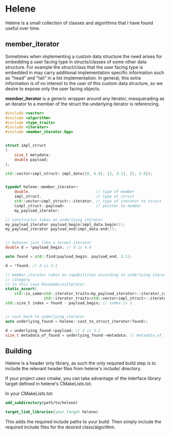 # Helene

Helene is a small collection of classes and algorithms that I have found useful
over time.

## member_iterator

Sometimes when implementing a custom data structure the need arises for
embedding a user facing type in structs/classes of some other data structure.
For example the struct/class that the user facing type is embedded in may carry
additional implementation specific information such as "head" and "tail" in a
list implementation. In general, this extra information is of no interest to the
user of this custom data structure, so we desire to expose only the user facing
objects.

**member_iterator** is a generic wrapper around any iterator, masquerading as an
iterator to a member of the struct the underlying iterator is referencing.

```c++
#include <vector>
#include <algorithm>
#include <type_traits>
#include <iterator>
#include <member_iterator.hpp>


struct impl_struct
{
    size_t metadata;
    double payload;
};

std::vector<impl_struct> impl_data{{0, 4.4}, {2, 3.1}, {1, 2.6}};


typedef helene::member_iterator<
    double,                             // type of member
    impl_struct,                        // type of struct
    std::vector<impl_struct>::iterator, // type of iterator to struct
    &impl_struct::payload>              // pointer to member
    my_payload_iterator;

// constructor takes an underlying iterator
my_payload_iterator payload_begin(impl_data.begin());
my_payload_iterator payload_end(impl_data.end());


// behaves just like a normal iterator
double d = *payload_begin; // d is 4.4

auto found = std::find(payload_begin, payload_end, 3.1);

d = *found; // d is 3.1

// member_iterator takes on capabilities according to underlying iterator
// category
// in this case RandomAccesIterator
static_assert(
    std::is_same<std::iterator_traits<my_payload_iterator>::iterator_category,
                 std::iterator_traits<std::vector<impl_struct>::iterator>::iterator_category>::value, "")
std::size_t index = found - payload_begin; // index is 1


// cast back to underlying iterator
auto underlying_found = helene::cast_to_struct_iterator(found);

d = underlying_found->payload; // d is 3.1
size_t metadata_of_found = underlying_found->metadata; // metadata_of_found is 2

```



## Building

Helene is a header only library, as such the only required build step is to
include the relevant header files from helene's include/ directory.

If your project uses cmake, you can take advantage of the interface library
target defined in helene's CMakeLists.txt.

In your CMakeLists.txt:
```cmake
add_subdirectory(path/to/helene)

target_link_libraries(your_target helene)
```

This adds the required include paths to your build. Then simply include the
required include files for the desired class/algorithm.
